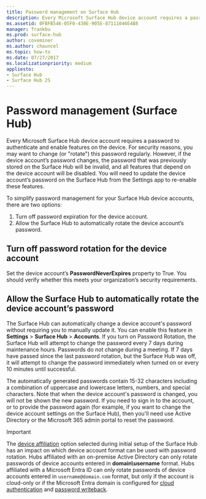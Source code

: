 ```yaml
---
title: Password management on Surface Hub
description: Every Microsoft Surface Hub device account requires a password to authenticate and enable features on the device.
ms.assetid: 0FBFB546-05F0-430E-905E-87111046E4B8
manager: frankbu
ms.prod: surface-hub
author: coveminer
ms.author: chauncel
ms.topic: how-to
ms.date: 07/27/2017
ms.localizationpriority: medium
appliesto:
- Surface Hub
- Surface Hub 2S
---
```


# Password management (Surface Hub)

Every Microsoft Surface Hub device account requires a password to authenticate and enable features on the device. For security reasons, you may want to change (or "rotate") this password regularly. However, if the device account’s password changes, the password that was previously stored on the Surface Hub will be invalid, and all features that depend on the device account will be disabled. You will need to update the device account’s password on the Surface Hub from the Settings app to re-enable these features.

To simplify password management for your Surface Hub device accounts, there are two options:

1. Turn off password expiration for the device account.
2. Allow the Surface Hub to automatically rotate the device account’s password.

## Turn off password rotation for the device account

Set the device account’s **PasswordNeverExpires** property to True. You should verify whether this meets your organization’s security requirements.

## Allow the Surface Hub to automatically rotate the device account’s password

The Surface Hub can automatically change a device account's password without requiring you to manually update it. You can enable this feature in **Settings** > **Surface Hub** > **Accounts**. If you turn on Password Rotation, the Surface Hub will attempt to change the password every 7 days during maintenance hours. Passwords do not change during a meeting. If 7 days have passed since the last password rotation, but the Surface Hub was off, it will attempt to change the password immediately when turned on or every 10 minutes until successful.

The automatically generated passwords contain 15-32 characters including a combination of uppercase and lowercase letters, numbers, and special characters. Note that when the device account's password is changed, you will not be shown the new password. If you need to sign in to the account, or to provide the password again (for example, if you want to change the device account settings on the Surface Hub), then you'll need use Active Directory or the Microsoft 365 admin portal to reset the password.

> [!IMPORTANT]
> The [device affiliation](prepare-your-environment-for-surface-hub.md) option selected during initial setup of the Surface Hub has an impact on which device account format can be used with password rotation. Hubs affiliated with an on-premise Active Directory can only rotate passwords of device accounts entered in **domain\username** format. Hubs affiliated with a Microsoft Entra ID can only rotate passwords of device accounts entered in `username@domain.com` format, but only if the account is cloud-only or if the Microsoft Entra domain is configured for [cloud authentication](/azure/active-directory/hybrid/choose-ad-authn#cloud-authentication) and [password writeback](/azure/active-directory/authentication/concept-sspr-writeback).
